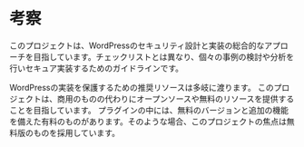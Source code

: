 # 考察

このプロジェクトは、WordPressのセキュリティ設計と実装の総合的なアプローチを目指しています。チェックリストとは異なり、個々の事例の検討や分析を行いセキュア実装するためのガイドラインです。

WordPressの実装を保護するための推奨リソースは多岐に渡ります。 このプロジェクトは、商用のものの代わりにオープンソースや無料のリソースを提供することを目指しています。 プラグインの中には、無料のバージョンと追加の機能を備えた有料のものがあります。そのような場合、このプロジェクトの焦点は無料版のものを採用しています。
